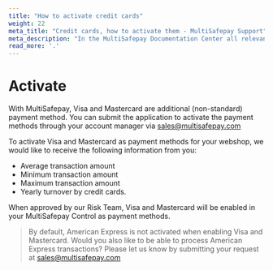 ```yaml
---
title: "How to activate credit cards"
weight: 22
meta_title: "Credit cards, how to activate them - MultiSafepay Support"
meta_description: "In the MultiSafepay Documentation Center all relevant information regarding our Plugins and API. As well as Support pages for Payment Method, Tools and General Questions. You can also find the contact details of our Support Team and Integration Team."
read_more: '.'
---
```

# Activate
With MultiSafepay, Visa and Mastercard are additional (non-standard) payment method. You can submit the application to activate the payment methods through your account manager via <sales@multisafepay.com>

To activate Visa and Mastercard as payment methods for your webshop, we would like to receive the following information from you:

- Average transaction amount
- Minimum transaction amount
- Maximum transaction amount
- Yearly turnover by credit cards.

When approved by our Risk Team, Visa and Mastercard will be enabled in your MultiSafepay Control as payment methods.

> By default, American Express is not activated when enabling Visa and Mastercard. Would you also like to be able to process American Express transactions? Please let us know by submitting your request at <sales@multisafepay.com>